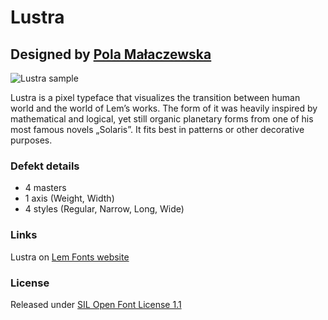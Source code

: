 # Lustra
## Designed by [Pola Małaczewska](https://www.instagram.com/polamalaczewska/)

![Lustra sample](https://lemfont.xyz/wp-content/uploads/2021/12/polamalaczewska_lustravisual_3-2048x1366.png)

Lustra is a pixel typeface that visualizes the transition between human world and the world of Lem’s works. The form of it was heavily inspired by mathematical and logical, yet still organic planetary forms from one of his most famous novels „Solaris”. It fits best in patterns or other decorative purposes.

### Defekt details
- 4 masters
- 1 axis (Weight, Width)
- 4 styles (Regular, Narrow, Long, Wide)

### Links

Lustra on [Lem Fonts website](https://lemfont.xyz/lustra/)

### License

Released under [SIL Open Font License 1.1](https://scripts.sil.org/cms/scripts/page.php?site_id=nrsi&id=ofl)
